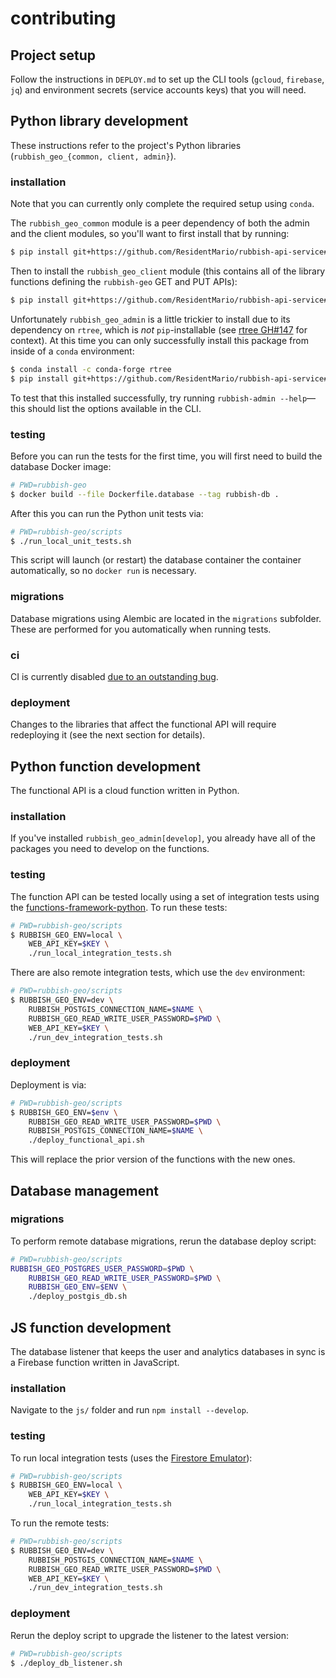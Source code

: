 # contributing

## Project setup

Follow the instructions in `DEPLOY.md` to set up the CLI tools (`gcloud`, `firebase`, `jq`) and environment secrets (service accounts keys) that you will need.

## Python library development

These instructions refer to the project's Python libraries (`rubbish_geo_{common, client, admin}`).

### installation

Note that you can currently only complete the required setup using `conda`.

The `rubbish_geo_common` module is a peer dependency of both the admin and the client modules, so you'll want to first install that by running:

```bash
$ pip install git+https://github.com/ResidentMario/rubbish-api-service#subdirectory=python/rubbish_geo_common
```

Then to install the `rubbish_geo_client` module (this contains all of the library functions defining the `rubbish-geo` GET and PUT APIs):

```bash
$ pip install git+https://github.com/ResidentMario/rubbish-api-service#subdirectory=python/rubbish_geo_client
```

Unfortunately `rubbish_geo_admin` is a little trickier to install due to its dependency on `rtree`, which is *not* `pip`-installable (see [rtree GH#147](https://github.com/Toblerity/rtree/issues/147) for context). At this time you can only successfully install this package from inside of a `conda` environment:

```bash
$ conda install -c conda-forge rtree
$ pip install git+https://github.com/ResidentMario/rubbish-api-service#subdirectory=python/rubbish_geo_admin
```

To test that this installed successfully, try running `rubbish-admin --help`&mdash;this should list the options available in the CLI.

### testing

Before you can run the tests for the first time, you will first need to build the database Docker image:

```bash
# PWD=rubbish-geo
$ docker build --file Dockerfile.database --tag rubbish-db .
```

After this you can run the Python unit tests via:

```bash
# PWD=rubbish-geo/scripts
$ ./run_local_unit_tests.sh
```

This script will launch (or restart) the database container the container automatically, so no `docker run` is necessary.

### migrations

Database migrations using Alembic are located in the `migrations` subfolder. These are performed for you automatically when running tests.

### ci

CI is currently disabled [due to an outstanding bug](https://github.com/ResidentMario/rubbish-geo/issues/51).

### deployment

Changes to the libraries that affect the functional API will require redeploying it (see the next section for details).

## Python function development

The functional API is a cloud function written in Python.

### installation

If you've installed `rubbish_geo_admin[develop]`, you already have all of the packages you need to develop on the functions.

### testing

The function API can be tested locally using a set of integration tests using the [functions-framework-python](https://github.com/GoogleCloudPlatform/functions-framework-python). To run these tests:

```bash
# PWD=rubbish-geo/scripts
$ RUBBISH_GEO_ENV=local \
    WEB_API_KEY=$KEY \
    ./run_local_integration_tests.sh
```

There are also remote integration tests, which use the `dev` environment:

```bash
# PWD=rubbish-geo/scripts
$ RUBBISH_GEO_ENV=dev \
    RUBBISH_POSTGIS_CONNECTION_NAME=$NAME \
    RUBBISH_GEO_READ_WRITE_USER_PASSWORD=$PWD \
    WEB_API_KEY=$KEY \
    ./run_dev_integration_tests.sh
```

### deployment

Deployment is via:

```bash
# PWD=rubbish-geo/scripts
$ RUBBISH_GEO_ENV=$env \
    RUBBISH_GEO_READ_WRITE_USER_PASSWORD=$PWD \
    RUBBISH_POSTGIS_CONNECTION_NAME=$NAME \
    ./deploy_functional_api.sh
```

This will replace the prior version of the functions with the new ones.

## Database management

### migrations

To perform remote database migrations, rerun the database deploy script:

```bash
# PWD=rubbish-geo/scripts
RUBBISH_GEO_POSTGRES_USER_PASSWORD=$PWD \
    RUBBISH_GEO_READ_WRITE_USER_PASSWORD=$PWD \
    RUBBISH_GEO_ENV=$ENV \
    ./deploy_postgis_db.sh
```

## JS function development

The database listener that keeps the user and analytics databases in sync is a Firebase function written in JavaScript.

### installation

Navigate to the `js/` folder and run `npm install --develop`.

### testing

To run local integration tests (uses the [Firestore Emulator](https://firebase.google.com/docs/rules/emulator-setup)):

```bash
# PWD=rubbish-geo/scripts
$ RUBBISH_GEO_ENV=local \
    WEB_API_KEY=$KEY \
    ./run_local_integration_tests.sh
```

To run the remote tests:

```bash
# PWD=rubbish-geo/scripts
$ RUBBISH_GEO_ENV=dev \
    RUBBISH_POSTGIS_CONNECTION_NAME=$NAME \
    RUBBISH_GEO_READ_WRITE_USER_PASSWORD=$PWD \
    WEB_API_KEY=$KEY \
    ./run_dev_integration_tests.sh
```

### deployment

Rerun the deploy script to upgrade the listener to the latest version:

```bash
# PWD=rubbish-geo/scripts
$ ./deploy_db_listener.sh
```
